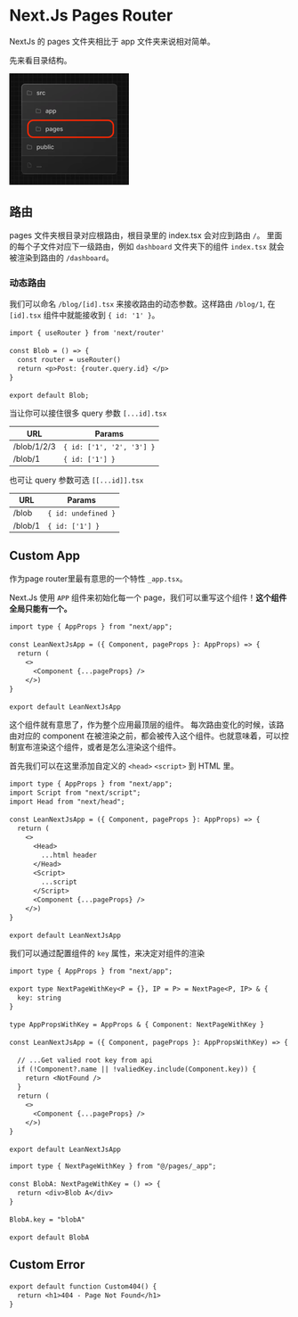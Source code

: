 # Next.Js Pages Router

NextJs 的 pages 文件夹相比于 app 文件夹来说相对简单。

先来看目录结构。

![img.png](./nextjs-imgs/pages-folder.png)

## 路由

pages 文件夹根目录对应根路由，根目录里的 index.tsx 会对应到路由 `/`。
里面的每个子文件对应下一级路由，例如 `dashboard` 文件夹下的组件 `index.tsx` 就会被渲染到路由的 `/dashboard`。

### 动态路由

我们可以命名 `/blog/[id].tsx` 来接收路由的动态参数。这样路由 `/blog/1`, 在 `[id].tsx` 组件中就能接收到 `{ id: '1' }`。

```tsx
import { useRouter } from 'next/router'

const Blob = () => {
  const router = useRouter()
  return <p>Post: {router.query.id} </p>
}

export default Blob;
```

当让你可以接住很多 query 参数 `[...id].tsx`

| URL         | Params                    |
|-------------|---------------------------|
| /blob/1/2/3 | `{ id: ['1', '2', '3'] }` |
| /blob/1     | `{ id: ['1'] }`           |

也可让 query 参数可选 `[[...id]].tsx`

| URL     | Params              |
|---------|---------------------|
| /blob   | `{ id: undefined }` |
| /blob/1 | `{ id: ['1'] }`     |

## Custom App

作为page router里最有意思的一个特性 `_app.tsx`。

Next.Js 使用 `APP` 组件来初始化每一个 page，我们可以重写这个组件！**这个组件全局只能有一个。**

```tsx pages/_app.tsx
import type { AppProps } from "next/app";

const LeanNextJsApp = ({ Component, pageProps }: AppProps) => {
  return (
    <>
      <Component {...pageProps} />
    </>)
}

export default LeanNextJsApp
```

这个组件就有意思了，作为整个应用最顶层的组件。
每次路由变化的时候，该路由对应的 component 在被渲染之前，都会被传入这个组件。也就意味着，可以控制宣布渲染这个组件，或者是怎么渲染这个组件。

首先我们可以在这里添加自定义的 `<head>` `<script>` 到 HTML 里。

```tsx pages/_app.tsx
import type { AppProps } from "next/app";
import Script from "next/script";
import Head from "next/head";

const LeanNextJsApp = ({ Component, pageProps }: AppProps) => {
  return (
    <>
      <Head>
        ...html header
      </Head>
      <Script>
        ...script
      </Script>
      <Component {...pageProps} />
    </>)
}

export default LeanNextJsApp
```

我们可以通过配置组件的 `key` 属性，来决定对组件的渲染

```tsx pages/_app.tsx
import type { AppProps } from "next/app";

export type NextPageWithKey<P = {}, IP = P> = NextPage<P, IP> & {
  key: string
}

type AppPropsWithKey = AppProps & { Component: NextPageWithKey }

const LeanNextJsApp = ({ Component, pageProps }: AppPropsWithKey) => {

  // ...Get valied root key from api
  if (!Component?.name || !valiedKey.include(Component.key)) {
    return <NotFound />
  }
  return (
    <>
      <Component {...pageProps} />
    </>)
}

export default LeanNextJsApp
```

```tsx pages/other-pages.tsx
import type { NextPageWithKey } from "@/pages/_app";

const BlobA: NextPageWithKey = () => {
  return <div>Blob A</div>
}

BlobA.key = "blobA"

export default BlobA
```

## Custom Error

```tsx pages/404.js
export default function Custom404() {
  return <h1>404 - Page Not Found</h1>
}
```



